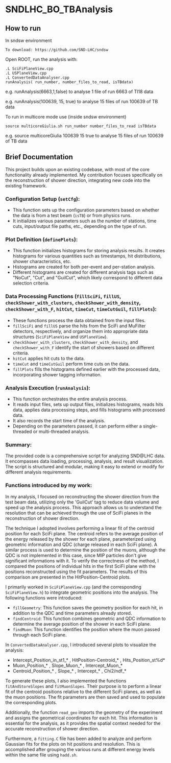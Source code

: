 # SNDLHC_BO_TBAnalysis

## How to run
In sndsw environment
```
To download: https://github.com/SND-LHC/sndsw
```
Open ROOT, run the analysis with:

```
.L SciFiPlaneView.cpp
.L USPlaneView.cpp
.L ConvertedDataAnalyser.cpp    
runAnalysis( run_number, number_files_to_read, isTBdata) 
```
e.g. runAnalysis(6663,1,false) to analyse 1 file of run 6663 of TI18 data

e.g. runAnalysis(100639, 15, true) to analyse 15 files of run 100639 of TB data

To run in multicore mode use (inside sndsw environment)

```
source multicoreGiulia.sh run_number number_files_to_read isTBdata
```

e.g. source multicoreGiulia 100639 15 true to analyse 15 files of run 100639 of TB data


## Brief Documentation
This project builds upon an existing codebase, with most of the core functionality already implemented. My contribution focuses specifically on the reconstruction of shower direction, integrating new code into the existing framework.

### Configuration Setup (`setCfg`):
- This function sets up the configuration parameters based on whether the data is from a test beam (`isTB`) or from physics runs.
- It initializes various parameters such as the number of stations, time cuts, input/output file paths, etc., depending on the type of run.

### Plot Definition (`definePlots`):
- This function initializes histograms for storing analysis results. It creates histograms for various quantities such as timestamps, hit distributions, shower characteristics, etc.
- Histograms are created for both per-event and per-station analysis.
- Different histograms are created for different analysis tags such as "NoCut", "Cut", and "GuilCut", which likely correspond to different data selection criteria. 

### Data Processing Functions (`fillSciFi`, `fillUS`, `checkShower_with_clusters`, `checkShower_with_density`, `checkShower_with_F`, `hitCut`, `timeCut`, `timeCutGuil`, `fillPlots`):
- These functions process the data obtained from the input files.
- `fillSciFi` and `fillUS` parse the hits from the SciFi and MuFilter detectors, respectively, and organize them into appropriate data structures (`SciFiPlaneView` and `USPlaneView`).
- `checkShower_with_clusters`, `checkShower_with_density`, and `checkShower_with_F` identify the start of showers based on different criteria.
- `hitCut` applies hit cuts to the data.
- `timeCut` and `timeCutGuil` perform time cuts on the data.
- `fillPlots` fills the histograms defined earlier with the processed data, incorporating shower tagging information.

### Analysis Execution (`runAnalysis`):
- This function orchestrates the entire analysis process.
- It reads input files, sets up output files, initializes histograms, reads hits data, applies data processing steps, and fills histograms with processed data.
- It also records the start time of the analysis.
- Depending on the parameters passed, it can perform either a single-threaded or multi-threaded analysis.

### Summary:
The provided code is a comprehensive script for analyzing SND@LHC data. It encompasses data loading, processing, analysis, and result visualization. The script is structured and modular, making it easy to extend or modify for different analysis requirements.

### Functions introduced by my work:
In my analysis, I focused on reconstructing the shower direction from the test beam data, utilizing only the 'GuilCut' tag to reduce data volume and speed up the analysis process. This approach allows us to understand the resolution that can be achieved through the use of SciFi planes in the reconstruction of shower direction.

The technique I adopted involves performing a linear fit of the centroid position for each SciFi plane. The centroid refers to the average position of the energy released by the shower for each plane, parameterized using geometric information and QDC (charge released in each SciFi plane). A similar process is used to determine the position of the muons, although the QDC is not implemented in this case, since MIP particles don't give significant informations with it.
To verify the correctness of the method, I compared the positions of individual hits in the first SciFi plane with the positions reconstructed using the fit parameters. The results of this comparison are presented in the HitPosition-Centroid plots.

I primarily worked in `SciFiPlaneView.cpp` (and the corresponding `SciFiPlaneView.h`) to integrate geometric positions into the analysis. 
The following functions were introduced:
- `fillGeometry`: This function saves the geometry position for each hit, in addition to the QDC and time parameters already stored.
- `findCentroid`: This function combines geometric and QDC information to determine the average position of the shower in each SciFi plane.
- `findMuon`: This function identifies the position where the muon passed through each SciFi plane.

In `ConvertedDataAnalyser.cpp`, I introduced several plots to visualize the analysis:
- Intercept_Position_in_st1_* , HitPosition-Centroid_* , Hits_Position_st%d*
- Muon_Position_* , Slope_Muon_* , Intercept_Muon_*
- Centroid_Position_* , Slope_* , Intercept_* , Chi2/ndf_*

To generate these plots, I also implemented the functions `fitAndStoreSlopes` and `fitMuonSlopes`. Their purpose is to perform a linear fit of the centroid positions relative to the different SciFi planes, as well as the muon positions. The fit parameters are then saved and used to populate the corresponding plots.

Additionally, the function `read_geo` imports the geometry of the experiment and assigns the geometrical coordinates for each hit. This information is essential for the analysis, as it provides the spatial context needed for the accurate reconstruction of shower direction.

Furthermore, a `fitting.C` file has been added to analyze and perform Gaussian fits for the plots on hit positions and resolution. This is accomplished after grouping the various runs at different energy levels within the same file using `hadd.sh`.
